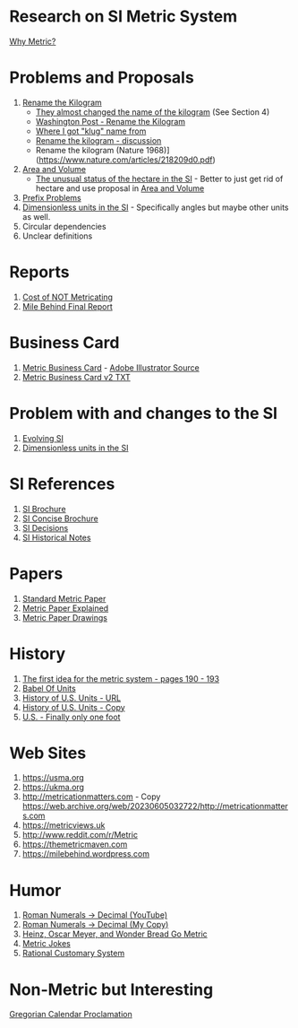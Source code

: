 
Research on SI Metric System
============================

[Why Metric?](WhyMetric.md)

Problems and Proposals
======================

1. [Rename the Kilogram](proposals/RenameKilogram.txt)
   - [They almost changed the name of the kilogram](proposals/17th-meeting-they-almost-changed-the-name-of-the-kilogram.pdf) (See Section 4)
   - [Washington Post - Rename the Kilogram](https://www.washingtonpost.com/opinions/while-youre-changing-the-kilogram-maybe-change-the-name-too/2017/07/12/19f9501e-6585-11e7-94ab-5b1f0ff459df_story.html)
   - [Where I got "klug" name from](https://www.tapatalk.com/groups/dozensonline/renaming-the-kilogram-t634.html)
   - [Rename the kilogram - discussion](https://www.quora.com/Should-the-kilogram-be-renamed-to-a-unit-without-a-prefix?share=1)
   - Rename the kilogram (Nature 1968)](https://www.nature.com/articles/218209d0.pdf)
1. [Area and Volume](proposals/AreaAndVolume.md)
   - [The unusual status of the hectare in the SI](research/Brown_2022_Metrologia_59_062101.pdf) - Better to just get rid of hectare and use proposal in [Area and Volume](proposals/AreaAndVolume.md)
1. [Prefix Problems](proposals/Prefixes.md)
1. [Dimensionless units in the SI](research/Mohr_2015_Metrologia_52_40.pdf) - Specifically angles but maybe other units as well.
1. Circular dependencies
1. Unclear definitions


Reports
=======

1. [Cost of NOT Metricating](research/CostOfNonMetrication.pdf)
1. [Mile Behind Final Report](reports/MileBehind-sst-final-3.pdf)

Business Card
=============
1. [Metric Business Card](BusinessCard/MetricBusinessCard-v2-only.pdf) - [Adobe Illustrator Source](BusinessCard/MetricBusinessCard-v2-only.ai)
1. [Metric Business Card v2 TXT](MetricBusinessCard/MetricBusinessCard-v2.txt)

Problem with and changes to the SI
==================================

1. [Evolving SI](research/Brown_2020_Metrologia_57_023001.pdf)
1. [Dimensionless units in the SI](research/Mohr_2015_Metrologia_52_40.pdf)

SI References
=============

1. [SI Brochure](references/SI-Brochure-9-EN.pdf)
1. [SI Concise Brochure](references/SI-Brochure-9-concise-EN.pdf)
1. [SI Decisions](references/si-brochure-9-App1-EN.pdf)
1. [SI Historical Notes](references/SI-Brochure-9-App4-EN.pdf)


Papers
======

1. [Standard Metric Paper](https://www.cl.cam.ac.uk/~mgk25/iso-paper.html)
1. [Metric Paper Explained](https://www.youtube.com/watch?v=mHeo62B0d0E)
1. [Metric Paper Drawings](https://www.engineeringtoolbox.com/drawings-paper-sheets-sizes-d_349.html)

History
=======

1. [The first idea for the metric system - pages 190 - 193](https://www.google.co.uk/books/edition/An_Essay_Towards_a_Real_Character_and_a/BCCtZjBtiEYC?hl=en&gbpv=1&pg=PA2&printsec=frontcover)
1. [Babel Of Units](history/BableOfUnits-1506.01951.pdf)
1. [History of U.S. Units - URL](https://nvlpubs.nist.gov/nistpubs/Legacy/SP/nbsspecialpublication447.pdf)
1. [History of U.S. Units - Copy](history/nbsspecialpublication447.pdf)
1. [U.S. - Finally only one foot](https://static.tti.tamu.edu/conferences/uesi21/presentations/track-b/dennis.pdf)

Web Sites
=========

1. https://usma.org
1. https://ukma.org
1. http://metricationmatters.com - Copy https://web.archive.org/web/20230605032722/http://metricationmatters.com
1. https://metricviews.uk
1. http://www.reddit.com/r/Metric
1. https://themetricmaven.com
1. https://milebehind.wordpress.com

Humor
=====

1. [Roman Numerals -> Decimal (YouTube)](https://www.youtube.com/watch?v=fjFaKD9BuOc)
1. [Roman Numerals -> Decimal (My Copy)](humor/the-frantics-roman-numerals.mp4)
1. [Heinz, Oscar Meyer, and Wonder Bread Go Metric](https://heinzhotdogpact.com/)
1. [Metric Jokes](humor/MetricJokes.txt)
1. [Rational Customary System](humor/RationalCustomarySystem.jpg)

Non-Metric but Interesting
==========================

[Gregorian Calendar Proclamation](https://www.fourmilab.ch/documents/calendar/IG_Latin.html)

